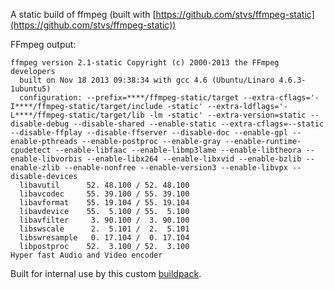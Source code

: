 A static build of ffmpeg (built with [https://github.com/stvs/ffmpeg-static](https://github.com/stvs/ffmpeg-static))

FFmpeg output:

    ffmpeg version 2.1-static Copyright (c) 2000-2013 the FFmpeg developers
      built on Nov 18 2013 09:38:34 with gcc 4.6 (Ubuntu/Linaro 4.6.3-1ubuntu5)
      configuration: --prefix=****/ffmpeg-static/target --extra-cflags='-I****/ffmpeg-static/target/include -static' --extra-ldflags='-L****/ffmpeg-static/target/lib -lm -static' --extra-version=static --disable-debug --disable-shared --enable-static --extra-cflags=--static --disable-ffplay --disable-ffserver --disable-doc --enable-gpl --enable-pthreads --enable-postproc --enable-gray --enable-runtime-cpudetect --enable-libfaac --enable-libmp3lame --enable-libtheora --enable-libvorbis --enable-libx264 --enable-libxvid --enable-bzlib --enable-zlib --enable-nonfree --enable-version3 --enable-libvpx --disable-devices
      libavutil      52. 48.100 / 52. 48.100
      libavcodec     55. 39.100 / 55. 39.100
      libavformat    55. 19.104 / 55. 19.104
      libavdevice    55.  5.100 / 55.  5.100
      libavfilter     3. 90.100 /  3. 90.100
      libswscale      2.  5.101 /  2.  5.101
      libswresample   0. 17.104 /  0. 17.104
      libpostproc    52.  3.100 / 52.  3.100
    Hyper fast Audio and Video encoder


Built for internal use by this custom [buildpack](https://github.com/integricho/heroku-buildpack-python-ffmpeg2.1-with-codecs).
